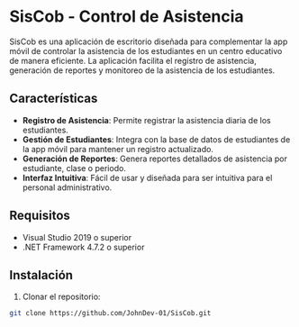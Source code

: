 # SisCob - Control de Asistencia

SisCob es una aplicación de escritorio diseñada para complementar la app móvil de controlar la asistencia de los estudiantes en un centro educativo de manera eficiente. La aplicación facilita el registro de asistencia, generación de reportes y monitoreo de la asistencia de los estudiantes.

## Características

- **Registro de Asistencia**: Permite registrar la asistencia diaria de los estudiantes.
- **Gestión de Estudiantes**: Integra con la base de datos de estudiantes de la app móvil para mantener un registro actualizado.
- **Generación de Reportes**: Genera reportes detallados de asistencia por estudiante, clase o periodo.
- **Interfaz Intuitiva**: Fácil de usar y diseñada para ser intuitiva para el personal administrativo.

## Requisitos

- Visual Studio 2019 o superior
- .NET Framework 4.7.2 o superior

## Instalación

1. Clonar el repositorio:

```bash
git clone https://github.com/JohnDev-01/SisCob.git
